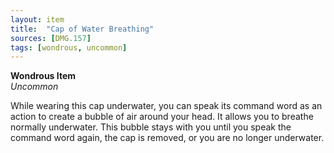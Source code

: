 ```yaml
---
layout: item
title:  "Cap of Water Breathing"
sources: [DMG.157]
tags: [wondrous, uncommon]
---
```


**Wondrous Item**  
*Uncommon*

While wearing this cap underwater, you can speak its command word as an action to create a bubble of air around your head. It allows you to breathe normally underwater. This bubble stays with you until you speak the command word again, the cap is removed, or you are no longer underwater.